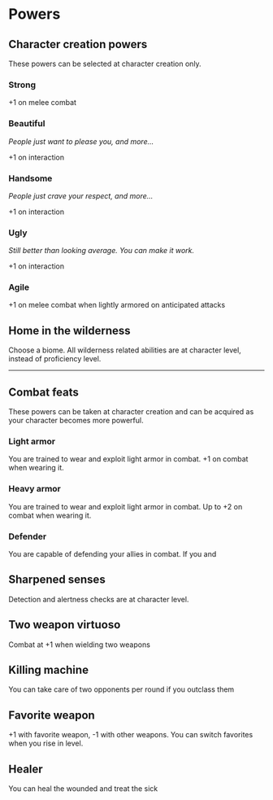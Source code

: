 # Powers

## Character creation powers

These powers can be selected at character creation only.

### Strong

+1 on melee combat

### Beautiful

*People just want to please you, and more...*

+1 on interaction

### Handsome

*People just crave your respect, and more...*

+1 on interaction

### Ugly

*Still better than looking average. You can make it work.*

+1 on interaction

### Agile

+1 on melee combat when lightly armored on anticipated attacks

## Home in the wilderness

Choose a biome. All wilderness related abilities are at character level, instead of proficiency level.

---

## Combat feats

These powers can be taken at character creation and can be acquired as your character becomes more powerful.

### Light armor

You are trained to wear and exploit light armor in combat. +1 on combat when wearing it.

### Heavy armor

You are trained to wear and exploit light armor in combat. Up to +2 on combat when wearing it.

### Defender

You are capable of defending your allies in combat. If you and 

## Sharpened senses

Detection and alertness checks are at character level.

## Two weapon virtuoso

Combat at +1 when wielding two weapons

## Killing machine

You can take care of two opponents per round if you outclass them

## Favorite weapon

+1 with favorite weapon, -1 with other weapons. You can switch favorites when you rise in level.

## Healer

You can heal the wounded and treat the sick
